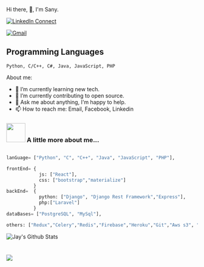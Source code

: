 Hi there, 👋, I'm Sany.



[![LinkedIn Connect](https://img.shields.io/badge/%20-Connect-black?color=14171A&labelColor=212121&logo=linkedin&logoColor=ffffff)](https://www.linkedin.com/in/james-ndungu-134066151/)

[![Gmail](https://img.shields.io/badge/%20-Send%20Mail-black?color=14171A&labelColor=ef5350&logo=gmail&logoColor=ffffff)](mailto:jaykimamo@gmail.com?subject=From%20GitHub&body=Hi,%20there.%20Found%20you%20from%20GitHub.)

## Programming Languages

```
Python, C/C++, C#, Java, JavaScript, PHP
```

About me:

- 🌱 I’m currently learning new tech.
- 🔭 I’m currently contributing to open source.
- 💬 Ask me about anything, I'm happy to help.
- 📫 How to reach me: Email, Facebook, Linkedin



### <img src="https://media.giphy.com/media/VgCDAzcKvsR6OM0uWg/giphy.gif" width="50"> A little more about me...  

```Python

lanGuage= ["Python", "C", "C++", "Java", "JavaScript", "PHP"],

frontEnd= {
            js: ["React"],
            css: ["bootstrap","materialize"]
          }
backEnd=  {
            python: ["Django", "Django Rest Framework","Express"],
            php:["Laravel"]
          } 
dataBases= ["PostgreSQL", "MySql"],

others: ["Redux","Celery","Redis","Firebase","Heroku","Git","Aws s3", "Aws Ec2"]
```
![Jay's Github Stats](https://github-readme-stats.vercel.app/api?username=sany07&show_icons=true&hide_border=true)




<h1 align="center"> <img align="left" src="https://komarev.com/ghpvc/?username=sany07" /></h1>
